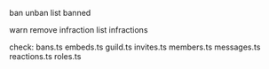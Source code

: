 ban
unban
list banned

warn
remove infraction
list infractions

check:
bans.ts
embeds.ts
guild.ts
invites.ts
members.ts
messages.ts
reactions.ts
roles.ts
